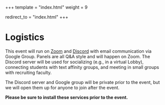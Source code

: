 +++
template = "index.html"
weight = 9

redirect_to = "index.html"
+++
<a name="logistics"></a>
# Logistics


This event will run on [Zoom](https://zoom.us) and [Discord](https://discord.com) with email communication via Google Group. Panels are all Q&A style and will happen on Zoom. The Discord server will be used for socializing (e.g., in a virtual Lobby), connecting students with text affinity groups, and meeting in small groups with recruiting faculty. 

The Discord server and Google group will be private prior to the event, but we will open them up for anyone to join after the event. 

__Please be sure to install these services prior to the event.__